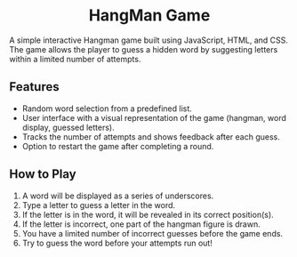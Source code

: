 <h1 align="center"> HangMan Game </h1>


A simple interactive Hangman game built using JavaScript, HTML, and CSS. The game allows the player to guess a hidden word by suggesting letters within a limited number of attempts.

## Features

- Random word selection from a predefined list.
- User interface with a visual representation of the game (hangman, word display, guessed letters).
- Tracks the number of attempts and shows feedback after each guess.
- Option to restart the game after completing a round.

## How to Play

1. A word will be displayed as a series of underscores.
2. Type a letter to guess a letter in the word.
3. If the letter is in the word, it will be revealed in its correct position(s).
4. If the letter is incorrect, one part of the hangman figure is drawn.
5. You have a limited number of incorrect guesses before the game ends.
6. Try to guess the word before your attempts run out!

